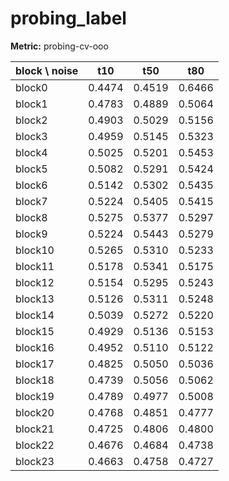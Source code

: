 # probing_label

**Metric:** probing-cv-ooo

| block \ noise | t10 | t50 | t80 |
| --- | --- | --- | --- |
| block0 | 0.4474 | 0.4519 | 0.6466 |
| block1 | 0.4783 | 0.4889 | 0.5064 |
| block2 | 0.4903 | 0.5029 | 0.5156 |
| block3 | 0.4959 | 0.5145 | 0.5323 |
| block4 | 0.5025 | 0.5201 | 0.5453 |
| block5 | 0.5082 | 0.5291 | 0.5424 |
| block6 | 0.5142 | 0.5302 | 0.5435 |
| block7 | 0.5224 | 0.5405 | 0.5415 |
| block8 | 0.5275 | 0.5377 | 0.5297 |
| block9 | 0.5224 | 0.5443 | 0.5279 |
| block10 | 0.5265 | 0.5310 | 0.5233 |
| block11 | 0.5178 | 0.5341 | 0.5175 |
| block12 | 0.5154 | 0.5295 | 0.5243 |
| block13 | 0.5126 | 0.5311 | 0.5248 |
| block14 | 0.5039 | 0.5272 | 0.5220 |
| block15 | 0.4929 | 0.5136 | 0.5153 |
| block16 | 0.4952 | 0.5110 | 0.5122 |
| block17 | 0.4825 | 0.5050 | 0.5036 |
| block18 | 0.4739 | 0.5056 | 0.5062 |
| block19 | 0.4789 | 0.4977 | 0.5008 |
| block20 | 0.4768 | 0.4851 | 0.4777 |
| block21 | 0.4725 | 0.4806 | 0.4800 |
| block22 | 0.4676 | 0.4684 | 0.4738 |
| block23 | 0.4663 | 0.4758 | 0.4727 |
